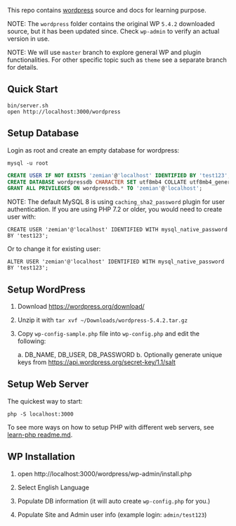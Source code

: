 This repo contains [wordpress](https://wordpress.org) source and docs for learning purpose.

NOTE: The `wordpress` folder contains the original WP `5.4.2` downloaded source, but it has been
updated since. Check `wp-admin` to verify an actual version in use.

NOTE: We will use `master` branch to explore general WP and plugin functionalities. For other specific topic such
as `theme` see a separate branch for details.

## Quick Start

	bin/server.sh
	open http://localhost:3000/wordpress

## Setup Database

Login as root and create an empty database for wordpress:

	mysql -u root

```sql
CREATE USER IF NOT EXISTS 'zemian'@'localhost' IDENTIFIED BY 'test123';
CREATE DATABASE wordpressdb CHARACTER SET utf8mb4 COLLATE utf8mb4_general_ci;
GRANT ALL PRIVILEGES ON wordpressdb.* TO 'zemian'@'localhost';
```

NOTE: The default MySQL 8 is using `caching_sha2_password` plugin for user authentication. If you are using PHP 7.2 or 
older, you would need to create user with: 

    CREATE USER 'zemian'@'localhost' IDENTIFIED WITH mysql_native_password BY 'test123';

Or to change it for existing user:

    ALTER USER 'zemian'@'localhost' IDENTIFIED WITH mysql_native_password BY 'test123';

## Setup WordPress

1. Download https://wordpress.org/download/

2. Unzip it with `tar xvf ~/Downloads/wordpress-5.4.2.tar.gz`

3. Copy `wp-config-sample.php` file into `wp-config.php` and edit the following:

    a. DB_NAME, DB_USER, DB_PASSWORD
    b. Optionally generate unique keys from https://api.wordpress.org/secret-key/1.1/salt
    
## Setup Web Server

The quickest way to start:
    
    php -S localhost:3000

To see more ways on how to setup PHP with different web servers, see [learn-php readme.md](https://github.com/zemian/learn-php).

## WP Installation 

1. open http://localhost:3000/wordpress/wp-admin/install.php

2. Select English Language

3. Populate DB information (it will auto create `wp-config.php` for you.)

4. Populate Site and Admin user info (example login: `admin/test123`)
